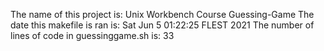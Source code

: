 The name of this project is: Unix Workbench Course Guessing-Game
The date this makefile is ran is:
Sat Jun  5 01:22:25 FLEST 2021
The number of lines of code in guessinggame.sh is:
33
